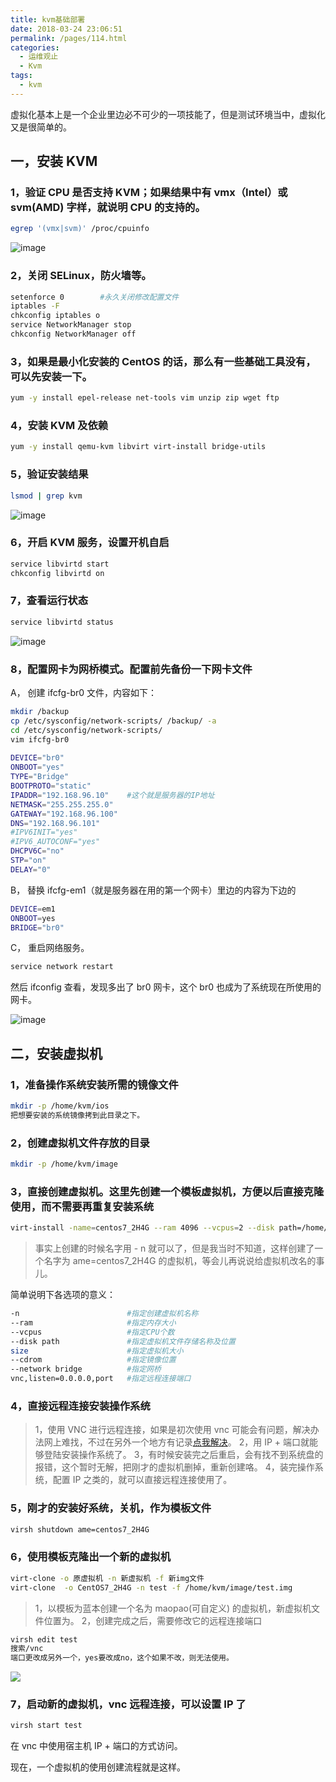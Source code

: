 ```yaml
---
title: kvm基础部署
date: 2018-03-24 23:06:51
permalink: /pages/114.html
categories:
  - 运维观止
  - Kvm
tags:
  - kvm
---
```


虚拟化基本上是一个企业里边必不可少的一项技能了，但是测试环境当中，虚拟化又是很简单的。



## 一，安装 KVM



### 1，验证 CPU 是否支持 KVM；如果结果中有 vmx（Intel）或 svm(AMD) 字样，就说明 CPU 的支持的。



```sh
egrep '(vmx|svm)' /proc/cpuinfo
```





![image](https://tva4.sinaimg.cn/large/008k1Yt0ly1grx858hjzbj30z00emq6d.jpg)





### 2，关闭 SELinux，防火墙等。



```sh
setenforce 0		#永久关闭修改配置文件
iptables -F
chkconfig iptables o
service NetworkManager stop
chkconfig NetworkManager off
```



### 3，如果是最小化安装的 CentOS 的话，那么有一些基础工具没有，可以先安装一下。



```sh
yum -y install epel-release net-tools vim unzip zip wget ftp
```



### 4，安装 KVM 及依赖



```sh
yum -y install qemu-kvm libvirt virt-install bridge-utils
```



### 5，验证安装结果



```sh
lsmod | grep kvm
```





![image](https://tva4.sinaimg.cn/large/008k1Yt0ly1grx85dt7jhj30az02cjr9.jpg)





### 6，开启 KVM 服务，设置开机自启



```sh
service libvirtd start
chkconfig libvirtd on
```



### 7，查看运行状态



```sh
service libvirtd status
```





![image](https://tvax2.sinaimg.cn/large/008k1Yt0ly1grx85kowchj30yw0cu76b.jpg)





### 8，配置网卡为网桥模式。配置前先备份一下网卡文件



A， 创建 ifcfg-br0 文件，内容如下：



```sh
mkdir /backup
cp /etc/sysconfig/network-scripts/ /backup/ -a
cd /etc/sysconfig/network-scripts/
vim ifcfg-br0
 
DEVICE="br0"  
ONBOOT="yes"  
TYPE="Bridge"  
BOOTPROTO="static"  
IPADDR="192.168.96.10"    #这个就是服务器的IP地址
NETMASK="255.255.255.0"  
GATEWAY="192.168.96.100"  
DNS="192.168.96.101"  
#IPV6INIT="yes"  
#IPV6_AUTOCONF="yes"  
DHCPV6C="no"  
STP="on"  
DELAY="0"  
```



B， 替换 ifcfg-em1（就是服务器在用的第一个网卡）里边的内容为下边的



```sh
DEVICE=em1
ONBOOT=yes  
BRIDGE="br0"  
```



C， 重启网络服务。



```sh
service network restart
```



然后 ifconfig 查看，发现多出了 br0 网卡，这个 br0 也成为了系统现在所使用的网卡。





![image](https://tva2.sinaimg.cn/large/008k1Yt0ly1grx85pwkohj30lx0fs0ug.jpg)





## 二，安装虚拟机



### 1，准备操作系统安装所需的镜像文件



```sh
mkdir -p /home/kvm/ios
把想要安装的系统镜像拷到此目录之下。
```



### 2，创建虚拟机文件存放的目录



```sh
mkdir -p /home/kvm/image
```



### 3，直接创建虚拟机。这里先创建一个模板虚拟机，方便以后直接克隆使用，而不需要再重复安装系统



```sh
virt-install -name=centos7_2H4G --ram 4096 --vcpus=2 --disk path=/home/kvm/image/centos7_2H4G.img,size=200 --cdrom /home/kvm/ios/CentOS-7-x86_64-DVD-1611.iso --network bridge=br0 --graphics vnc,listen=0.0.0.0,port=6666,keymap=en_us --accelerate --force  --autostart  
```



> 事实上创建的时候名字用 - n 就可以了，但是我当时不知道，这样创建了一个名字为 ame=centos7_2H4G 的虚拟机，等会儿再说说给虚拟机改名的事儿。



简单说明下各选项的意义：



```sh
-n                        #指定创建虚拟机名称
--ram                     #指定内存大小
--vcpus                   #指定CPU个数
--disk path               #指定虚拟机文件存储名称及位置
size                      #指定虚拟机大小
--cdrom                   #指定镜像位置
--network bridge          #指定网桥
vnc,listen=0.0.0.0,port   #指定远程连接端口
```



### 4，直接远程连接安装操作系统



> 1，使用 VNC 进行远程连接，如果是初次使用 vnc 可能会有问题，解决办法网上难找，不过在另外一个地方有记录[点我解决](https://wiki.eryajf.net/pages/55.html)。
> 2，用 IP + 端口就能够登陆安装操作系统了。
> 3，有时候安装完之后重启，会有找不到系统盘的报错，这个暂时无解，把刚才的虚拟机删掉，重新创建咯。
> 4，装完操作系统，配置 IP 之类的，就可以直接远程连接使用了。



### 5，刚才的安装好系统，关机，作为模板文件



```sh
virsh shutdown ame=centos7_2H4G
```



### 6，使用模板克隆出一个新的虚拟机



```sh
virt-clone -o 原虚拟机 -n 新虚拟机 -f 新img文件
virt-clone  -o CentOS7_2H4G -n test -f /home/kvm/image/test.img
```



> 1，以模板为蓝本创建一个名为 maopao(可自定义) 的虚拟机，新虚拟机文件位置为。
> 2，创建完成之后，需要修改它的远程连接端口



```sh
virsh edit test
搜索/vnc
端口更改成另外一个，yes要改成no，这个如果不改，则无法使用。
```





![](https://tva4.sinaimg.cn/large/008k1Yt0ly1grx87obiylj30lm06pdgc.jpg)





### 7，启动新的虚拟机，vnc 远程连接，可以设置 IP 了



```sh
virsh start test
```



在 vnc 中使用宿主机 IP + 端口的方式访问。



现在，一个虚拟机的使用创建流程就是这样。
